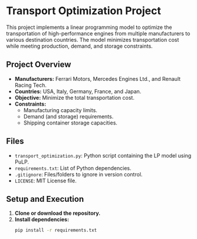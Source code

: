 # Transport Optimization Project

This project implements a linear programming model to optimize the transportation of high-performance engines from multiple manufacturers to various destination countries. The model minimizes transportation cost while meeting production, demand, and storage constraints.

## Project Overview

- **Manufacturers:** Ferrari Motors, Mercedes Engines Ltd., and Renault Racing Tech.
- **Countries:** USA, Italy, Germany, France, and Japan.
- **Objective:** Minimize the total transportation cost.
- **Constraints:** 
  - Manufacturing capacity limits.
  - Demand (and storage) requirements.
  - Shipping container storage capacities.

## Files

- `transport_optimization.py`: Python script containing the LP model using PuLP.
- `requirements.txt`: List of Python dependencies.
- `.gitignore`: Files/folders to ignore in version control.
- `LICENSE`: MIT License file.

## Setup and Execution

1. **Clone or download the repository.**
2. **Install dependencies:**
   ```bash
   pip install -r requirements.txt
